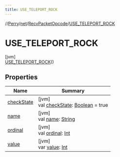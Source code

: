 ```yaml
---
title: USE_TELEPORT_ROCK
---
```

//[Perry](../../../../index.html)/[net](../../index.html)/[RecvPacketOpcode](../index.html)/[USE_TELEPORT_ROCK](index.html)



# USE_TELEPORT_ROCK



[jvm]\
[USE_TELEPORT_ROCK](index.html)()



## Properties


| Name | Summary |
|---|---|
| [checkState](check-state.html) | [jvm]<br>val [checkState](check-state.html): [Boolean](https://kotlinlang.org/api/latest/jvm/stdlib/kotlin/-boolean/index.html) = true |
| [name](name.html) | [jvm]<br>val [name](name.html): [String](https://kotlinlang.org/api/latest/jvm/stdlib/kotlin/-string/index.html) |
| [ordinal](ordinal.html) | [jvm]<br>val [ordinal](ordinal.html): [Int](https://kotlinlang.org/api/latest/jvm/stdlib/kotlin/-int/index.html) |
| [value](value.html) | [jvm]<br>var [value](value.html): [Int](https://kotlinlang.org/api/latest/jvm/stdlib/kotlin/-int/index.html) |

